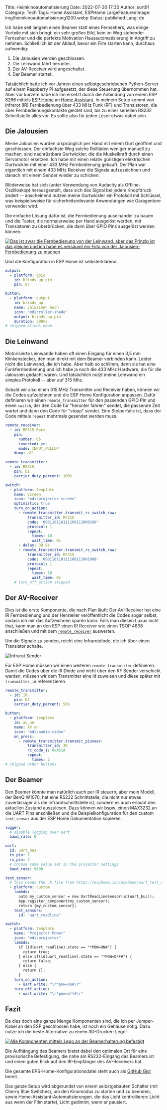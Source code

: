Title: Heimkinoautomatisierung
Date: 2022-07-30 17:30
Author: surt91
Category: Tech
Tags: Home Assistant, ESPHome
LargeFeaturedImage: img/heimkinoautomatisierung1200.webp
Status: published
Lang: de

Ich habe seit langem einen Beamer statt eines Fernsehers, was einige Vorteile
mit sich bringt: ein sehr großes Bild, kein im Weg stehender Fernseher und
die perfekte Motivation Hausautomatisierung in Angriff zu nehmen. Schließlich
ist der Ablauf, bevor ein Film starten kann, durchaus aufwendig:

1. Die Jalousien werden geschlossen.
2. Die Leinwand fährt herunter.
3. Der AV-Receiver wird angeschaltet.
4. Der Beamer startet.

Tatsächlich hatte ich vor Jahren einen selbstgeschriebenen Python-Server auf
einem Raspberry Pi aufgesetzt, der diese Steuerung übernommen hat. Aber vor kurzem
habe ich ihn ersetzt durch die Anbindung von einem ESP 8266 mittels
[ESP Home](https://esphome.io/) an [Home Assistant](https://www.home-assistant.io/).
In meinem Setup kommt von Infrarot (IR) Fernbedienung über 433 MHz Funk (RF) und Transistoren,
die über Fernbedienungskontakte gelötet sind, bis zu einer seriellen RS232 Schnittstelle
alles vor. Es sollte also für jeden Leser etwas dabei sein.

## Die Jalousien

Meine Jalousien wurden ursprünglich per Hand mit einem Gurt geöffnet und geschlossen.
Der einfachste Weg solche Rollläden weniger manuell zu machen, sind nachrüstbare Gurtwickler,
die die Muskelkraft durch einen Servomotor ersetzen. Ich habe mir einen relativ günstigen
elektrischen Gurtwickler mit einer 433 MHz Fernbedienung gekauft. Der Plan war eigentlich
mit einem 433 MHz Receiver die Signale aufzuzeichnen und danach mit einem Sender wieder zu
schicken.

Blöderweise hat sich (unter Verwendung von Audacity als Offline-Oszilloskop) herausgestellt,
dass sich das Signal bei jedem Knopfdruck ändert -- anscheinend nutzen meine Gurtwickler
ein Protokoll mit Schlüssel, was beispielsweise für sicherheitsrelevante Anwendungen wie
Garagentore verwendet wird.

Die einfache Lösung dafür ist, die Fernbedienung auseinander zu bauen und die Taster, die
normalerweise per Hand ausgelöst werden, mit Transistoren zu überbrücken, die dann über
GPIO Pins ausgelöst werden können.

[![Das ist zwar die Fernbedienung von der Leinwand, aber das Prinzip ist das gleiche und ich habe es versäumt ein Foto von der Jalousien-Fernbedienung zu machen](/img/screen_switch1200.webp)](/img/screen_switch.webp)

Und die Konfiguration in ESP Home ist selbsterklärend.

```yaml
output:
  - platform: gpio
    id: blinds_up_pin
    pin: D7

button:
  - platform: output
    id: blinds_up
    name: Jalusinen hoch
    icon: "mdi:roller-shade"
    output: blinds_up_pin
    duration: 300ms
# skipped blinds down
```

## Die Leinwand

Motorisierte Leinwände haben oft einen Eingang für einen 3,5 mm Klinkenstecker, den man direkt mit
dem Beamer verbinden kann. Leider nicht die Leinwand, die ich habe. Aber halb so schlimm, denn
sie hat eine Funkfernbedienung und ich habe ja noch die 433 MHz Hardware, die für die Jalousien
gedacht waren. Und tatsächlich nutzt meine Leinwand ein simples Protokoll -- aber auf 315 Mhz.

Sobald wir also einen 315 MHz Transmitter und Receiver haben, können wir die Codes aufzeichnen und die ESP Home
Konfiguration anpassen. Dafür definieren wir einen `remote_transmitter` für den passenden GPIO Pin
und einen `switch`, der den Code für "herunter fahren" sendet, die passende Zeit wartet und dann den Code
für "stopp" sendet. Eine Stolperfalle ist, dass der Code mittels `repeat` mehrmals gesendet werden
muss.

```yaml
remote_receiver:
  - id: RF315_Recv
    pin:
      number: D5
      inverted: yes
      mode: INPUT_PULLUP
    dump: all

remote_transmitter:
  - id: RF315
    pin: D1
    carrier_duty_percent: 100%

switch:
  - platform: template
    name: Screen
    icon: "mdi:projector-screen"
    optimistic: true
    turn_on_action:
      - remote_transmitter.transmit_rc_switch_raw:
          transmitter_id: RF315
          code: '000110110111100111000100'
          protocol: 1
          repeat:
            times: 10
            wait_time: 0s
      - delay: 39.0s
      - remote_transmitter.transmit_rc_switch_raw:
          transmitter_id: RF315
          code: '000110110111100111001000'
          protocol: 1
          repeat:
            times: 10
            wait_time: 0s
    # turn_off_action skipped
```

## Der AV-Receiver

Dies ist die erste Komponente, die nach Plan läuft: Der AV-Receiver hat eine IR Fernbedienung
und der Hersteller veröffentlicht die Codes sogar selbst, sodass ich mir das Aufzeichnen sparen kann.
Falls man diesen Luxus nicht that, kann man an den ESP einen IR Receiver wie einen TSOP 4838
anschließen und mit dem [`remote_receiver`](https://esphome.io/components/remote_receiver.html)
auswerten.

Um die Signale zu senden, reicht eine Infrarotdiode, die ich über einen Transistor schalte.

![Infrarot Sender](/img/ir_esp.svg)

Für ESP Home müssen wir einen weiteren `remote_transmitter` definieren. Damit die Codes über die IR Diode
und nicht über den RF Sender verschickt werden, müssen wir dem Transmitter eine Id zuweisen und diese später
mit `transmitter_id` referenzieren.

```yaml
remote_transmitter:
  - id: IR
    pin: D2
    carrier_duty_percent: 50%

button:
  - platform: template
    id: av_on
    name: AV on
    icon: "mdi:audio-video"
    on_press:
      - remote_transmitter.transmit_pioneer:
          transmitter_id: IR
          rc_code_1: 0xA51A
          repeat:
            times: 2
# skipped other buttons
```

## Der Beamer

Den Beamer könnte man natürlich auch per IR steuern, aber mein Modell, der BenQ W1070, hat eine RS232
Schnittstelle, die nicht nur etwas zuverlässiger als die Infrarotschnittstelle ist, sondern es auch
erlaubt den aktuellen Zustand auszulesen. Dazu können wir bspw. einen MAX3232 an die UART
Pins anschließen und die Beispielkonfiguration für den custom `text_sensor` aus der ESP Home
Dokumentation kopieren.

```yaml
logger:
  # disable logging over uart
  baud_rate: 0

uart:
  id: uart_bus
  tx_pin: 1
  rx_pin: 3
  # choose same value set in the projector settings
  baud_rate: 9600

text_sensor:
  # this needs the .h file from https://esphome.io/cookbook/uart_text_sensor.html
  - platform: custom
    lambda: |-
      auto my_custom_sensor = new UartReadLineSensor(id(uart_bus));
      App.register_component(my_custom_sensor);
      return {my_custom_sensor};
    text_sensors:
      id: "uart_readline"

switch:
  - platform: template
    name: "Projector Power"
    icon: "mdi:projector"
    lambda: |-
      if (id(uart_readline).state == "*POW=ON#") {
        return true;
      } else if(id(uart_readline).state == "*POW=OFF#") {
        return false;
      } else {
        return {};
      }
    turn_on_action:
      - uart.write: "\r*pow=on#\r"
    turn_off_action:
      - uart.write: "\r*pow=off#\r"
```

## Fazit

Da dies doch eine ganze Menge Komponenten sind, die ich per Jumper-Kabel an den ESP
geschlossen habe, ist noch ein Gehäuse nötig. Dazu nutze ich die beste Alternative zu
einem 3D-Drucker: Lego!

[![Alle Komponenten mittels Lego an der Beamerhalterung befestigt](/img/heimkinoautomatisierung1200.webp)](/img/heimkinoautomatisierung.webp)

Die Aufhängung des Beamers bietet dabei den optimalen Ort für eine provisorische
Befestigung, die nahe am RS232-Eingang des Beamers ist und einen guten Blick
auf den IR-Empfänger des AV-Receivers hat.

Die gesamte EPS-Home-Konfigurationsdatei steht auch als
[GitHub Gist](https://gist.github.com/surt91/dde1e7986cda0177a7b790930edb7230)
bereit.

Das ganze Setup wird abgerundet von einem selbstgebauten Schalter (mit Cherry Blue Switches),
um den Kinomodus zu starten und zu beenden, sowie Home-Assistant-Automatisierungen,
die das Licht kontrollieren: Licht aus wenn der Film startet, Licht gedimmt, wenn er pausiert.
